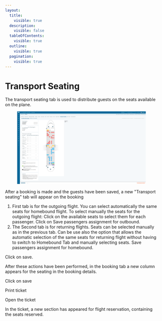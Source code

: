 ```yaml
---
layout:
  title:
    visible: true
  description:
    visible: false
  tableOfContents:
    visible: true
  outline:
    visible: true
  pagination:
    visible: true
---
```


# Transport Seating

The transport seating tab is used to distribute guests on the seats available on the plane.&#x20;

<figure><img src="../../.gitbook/assets/image (2) (1) (1) (1) (1) (1) (1) (1) (1) (1) (1) (1) (1) (1) (1) (1) (1) (1).png" alt=""><figcaption></figcaption></figure>

After a booking is made and the guests have been saved, a new "Transport seating" tab will appear on the booking&#x20;

1. First tab is for the outgoing flight. You can select automatically the same seats for homebound flight. To select manually the seats for the outgoing flight: Click on the available seats to select them for each passenger. Click on Save passengers assignment for outbound.&#x20;
2. The Second tab is for returning flights. Seats can be selected manually as in the previous tab. Can be use also the option that allows the automatic selection of the same seats for returning flight without having to switch to Homebound Tab and manually selecting seats. Save passengers assignment for homebound.&#x20;

Click on save.&#x20;

After these actions have been performed, in the booking tab a new column appears for the seating in the booking details.&#x20;

Click on save&#x20;

Print ticket&#x20;

Open the ticket&#x20;

In the ticket, a new section has appeared for flight reservation, containing the seats reserved.
